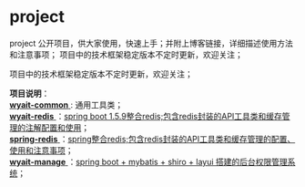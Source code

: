 # project
project 公开项目，供大家使用，快速上手；并附上博客链接，详细描述使用方法和注意事项； 项目中的技术框架稳定版本不定时更新，欢迎关注；

项目中的技术框架稳定版本不定时更新，欢迎关注；

**项目说明**：   
[ **wyait-common** ](https://github.com/wyait/project.git) : 通用工具类；  
[ **wyait-redis** ](https://github.com/wyait/project.git)：[spring boot 1.5.9整合redis;包含redis封装的API工具类和缓存管理的注解配置和使用](http://blog.51cto.com/wyait/2048478)；  
[ **spring-redis** ](https://github.com/wyait/project.git)：[spring整合redis;包含redis封装的API工具类和缓存管理的配置、使用和注意事项](http://blog.51cto.com/wyait/2049866)；  
[ **wyait-manage** ](https://github.com/wyait/project.git)：[spring boot + mybatis + shiro + layui 搭建的后台权限管理系统](http://blog.51cto.com/wyait/2049866)；
